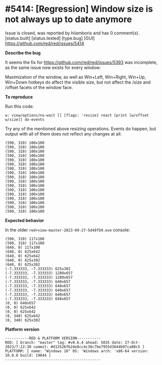 
#5414: [Regression] Window size is not always up to date anymore
================================================================================
Issue is closed, was reported by hiiamboris and has 0 comment(s).
[status.built] [status.tested] [type.bug] [GUI]
<https://github.com/red/red/issues/5414>

**Describe the bug**

It seems the fix for https://github.com/red/red/issues/5393 was incomplete, as the same issue now exists for every window:

Maximization of the window, as well as Win+Left, Win+Right, Win+Up, Win+Down hotkeys do affect the visible size, but not affect the /size and /offset facets of the window face.

**To reproduce**

Run this code:
```
w: view/options/no-wait [] [flags: 'resize] react [print [w/offset w/size]] do-events
```
Try any of the mentioned above resizing operations.
Events do happen, but output with all of them does not reflect any changes at all:
```
(590, 310) 100x100
(590, 310) 100x100
(590, 310) 100x100
(590, 310) 100x100
(590, 310) 100x100
(590, 310) 100x100
(590, 310) 100x100
(590, 310) 100x100
(590, 310) 100x100
(590, 310) 100x100
(590, 310) 100x100
(590, 310) 100x100
(590, 310) 100x100
(590, 310) 100x100
(590, 310) 100x100
(590, 310) 100x100
(590, 310) 100x100
```

**Expected behavior**

In the older `red+view-master-2023-09-27-5d48fb9.exe` console:
```
(590, 310) 117x100
(590, 310) 117x100
(640, 0) 117x100
(640, 0) 625x642
(640, 0) 625x642
(640, 0) 625x302
(640, 0) 625x302
(-7.333333, -7.333333) 625x302
(-7.333333, -7.333333) 1280x657
(-7.333333, -7.333333) 1280x657
(-7.333333, -7.333333) 640x657
(-7.333333, -7.333333) 640x657
(-7.333333, -7.333333) 640x657
(-7.333333, -7.333333) 640x657
(-7.333333, -7.333333) 640x657
(0, 0) 640x657
(0, 0) 625x642
(0, 0) 625x642
(0, 340) 625x642
(0, 340) 625x302
```

**Platform version**
```
-----------RED & PLATFORM VERSION----------- 
RED: [ branch: "master" tag: #v0.6.4 ahead: 5035 date: 27-Oct-2023/7:22:30 commit: #d13526fb24e8cc4c36c7be7955d3644b97ca80c5 ]
PLATFORM: [ name: "Windows 10" OS: 'Windows arch: 'x86-64 version: 10.0.0 build: 19044 ]
--------------------------------------------
```



